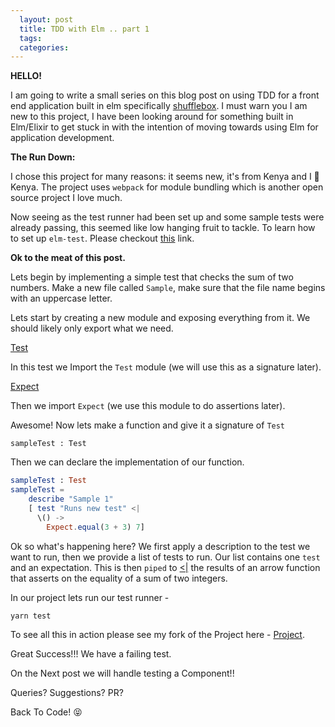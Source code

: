 ```yaml
---
  layout: post
  title: TDD with Elm .. part 1
  tags:
  categories:
---
```

**HELLO!**

I am going to write a small series on this blog post on using TDD for a front end application built in elm specifically [shufflebox](https://github.com/AndelaOSP/shufflebox-frontend). I must warn you I am new to this project, I have been looking around for something built in Elm/Elixir to get stuck in with the intention of moving towards using Elm for application development.

**The Run Down:**

I chose this project for many reasons: it seems new, it's from Kenya and I 	&#x1f49c;  Kenya.
The project uses `webpack` for module bundling which is another open source project I love much.

Now seeing as the test runner had been set up and some sample tests were already passing, this seemed like low hanging fruit to tackle. To learn how to set up `elm-test`. Please checkout [this](https://github.com/elm-community/elm-test) link.

**Ok to the meat of this post.**

Lets begin by implementing a simple test that checks the sum of two numbers.
Make a new file called `Sample`, make sure that the file name begins with an uppercase letter.


Lets start by creating a new module and exposing everything from it. We should likely only export what  we need.

[Test](http://package.elm-lang.org/packages/elm-community/elm-test/latest/Test)

In this test we Import the `Test` module (we will use this as a signature later).

[Expect](http://package.elm-lang.org/packages/elm-community/elm-test/latest/Expect)

Then we import `Expect` (we use this module to do assertions later).

Awesome! Now lets make a function and give it a signature of `Test`

`sampleTest : Test`

Then we can declare the implementation of our function.

```elm
sampleTest : Test
sampleTest =
    describe "Sample 1"
    [ test "Runs new test" <|
      \() ->
        Expect.equal(3 + 3) 7]
```

Ok so what's happening here?
We first apply a description to the test we want to run, then we provide a list of tests to run. Our list contains one `test` and an expectation. This is then `piped` to [<|](http://elm-lang.org/docs/syntax#infix-operators) the results of an arrow function that asserts on the equality of a sum of two integers.

In our project lets run our test runner -

`yarn test`

To see all this in action please see my fork of the Project here -
[Project](https://github.com/zacck/shufflebox-frontend/tree/test).

Great Success!!! We have a failing test.

On the Next post we will handle testing a Component!!


Queries? Suggestions? PR?

Back To Code! &#x1f61d;
